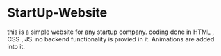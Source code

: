 # StartUp-Website

this is a simple website for any startup company. coding done in HTML , CSS , JS.
no backend functionality is provied in it.
Animations are added into it.

